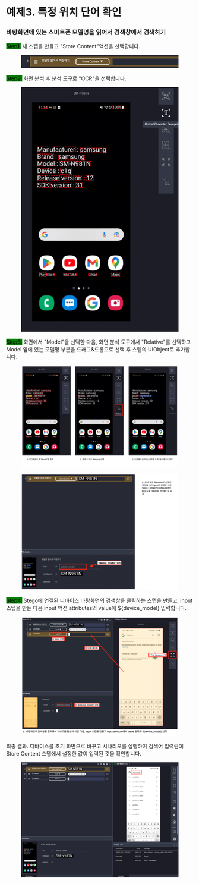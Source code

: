# 예제3. 특정 위치 단어 확인

### 바탕화면에 있는 스마트폰 모델명을 읽어서 검색창에서 검색하기

<mark style="background-color:green;">Step1.</mark> 새 스텝을 만들고 "Store Content"액션을 선택합니다.

<figure><img src="../.gitbook/assets/스크린샷 2022-10-25 오전 11.49.38.png" alt=""><figcaption></figcaption></figure>

<mark style="background-color:green;">Step2.</mark> 화면 분석 후 분석 도구로 "OCR"을 선택합니다.

<figure><img src="../.gitbook/assets/스크린샷 2022-10-25 오전 11.51.43.png" alt=""><figcaption></figcaption></figure>

<mark style="background-color:green;">Step3.</mark> 화면에서 "Model"을 선택한 다음, 화면 분석 도구에서 "Relative"를 선택하고 Model 옆에 있는 모델명 부분을 드래그&드롭으로 선택 후 스텝의 UIObject로 추가합니다.

<figure><img src="../.gitbook/assets/스크린샷 2022-10-25 오전 11.59.03.png" alt=""><figcaption></figcaption></figure>

<figure><img src="../.gitbook/assets/스크린샷 2022-10-25 오후 12.08.07.png" alt=""><figcaption></figcaption></figure>

<mark style="background-color:green;">Step4.</mark> Stego에 연결된 디바이스 바탕화면의 검색창을 클릭하는 스텝을 만들고, input 스텝을 만든 다음 input 액션  attributes의 value에 ${device\_model} 입력합니다.&#x20;

<figure><img src="../.gitbook/assets/스크린샷 2022-10-25 오후 12.29.27.png" alt=""><figcaption></figcaption></figure>

최종 결과. 디바이스를 초기 화면으로 바꾸고 시나리오를 실행하여 검색어 입력란에 Store Content 스텝에서 설정한 값이 입력된 것을 확인합니다.

<figure><img src="../.gitbook/assets/스크린샷 2022-10-25 오후 12.32.40.png" alt=""><figcaption></figcaption></figure>
